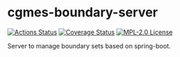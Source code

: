 # cgmes-boundary-server

[![Actions Status](https://github.com/gridsuite/cgmes-boundary-server/workflows/CI/badge.svg)](https://github.com/gridsuite/cgmes-boundary-server/actions)
[![Coverage Status](https://sonarcloud.io/api/project_badges/measure?project=org.gridsuite%3Acgmes-boundary-server&metric=coverage)](https://sonarcloud.io/component_measures?id=org.gridsuite%3Acgmes-boundary-server&metric=coverage)
[![MPL-2.0 License](https://img.shields.io/badge/license-MPL_2.0-blue.svg)](https://www.mozilla.org/en-US/MPL/2.0/)

Server to manage boundary sets based on spring-boot.
